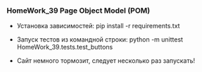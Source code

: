 ### HomeWork_39 Page Object Model (POM)


- Установка зависимостей: pip install -r requirements.txt
- Запуск тестов из командной строки: python -m unittest HomeWork_39.tests.test_buttons

- Сайт немного тормозит, следует несколько раз запускать!
